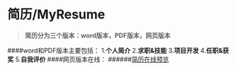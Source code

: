 # 简历/MyResume
> **简历分为三个版本：word版本，PDF版本，网页版本**

####word和PDF版本主要包括：
1.**个人简介**
2.**求职&技能**
3.**项目开发**
4.**任职&获奖**
5.**自我评价**
####网页版本在线：
######[简历在线预览](http://zhangjinxin.sinaapp.com)
